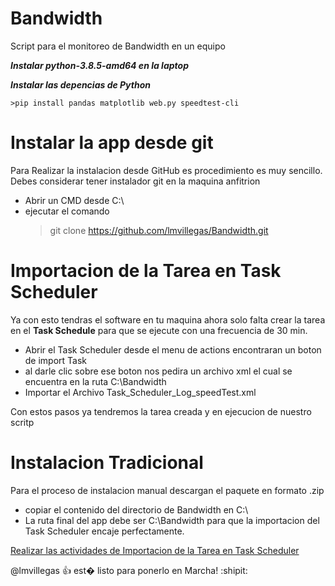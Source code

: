 # Bandwidth
Script para el monitoreo de Bandwidth en un equipo


***Instalar python-3.8.5-amd64 en la laptop***


***Instalar las depencias de Python***

	>pip install pandas matplotlib web.py speedtest-cli

# Instalar la app desde git
Para Realizar la instalacion desde GitHub es procedimiento es muy sencillo.
Debes considerar tener instalador git en la maquina anfitrion 

- Abrir un CMD desde C:\ 
- ejecutar el comando 
    >git clone https://github.com/lmvillegas/Bandwidth.git

# Importacion de la Tarea en Task Scheduler

Ya con esto tendras el software en tu maquina ahora solo falta crear la tarea en el **Task Schedule** 
para que se ejecute con una frecuencia de 30 min.
- Abrir el Task Scheduler desde el menu de actions encontraran un boton de import Task 
- al darle clic sobre ese boton nos pedira un archivo xml el cual se encuentra en la ruta C:\Bandwidth 
- Importar el Archivo Task_Scheduler_Log_speedTest.xml

Con estos pasos ya tendremos la tarea creada y en ejecucion de nuestro scritp 

# Instalacion Tradicional
Para el proceso de instalacion manual descargan el paquete en formato .zip
- copiar el contenido del directorio de Bandwidth en C:\
- La ruta final del app debe ser C:\Bandwidth para que la importacion del Task Scheduler encaje perfectamente.

[Realizar las actividades de Importacion de la Tarea en Task Scheduler](#importacion-de-la-tarea-en-task-scheduler)

@lmvillegas :+1: est� listo para ponerlo en Marcha! :shipit: